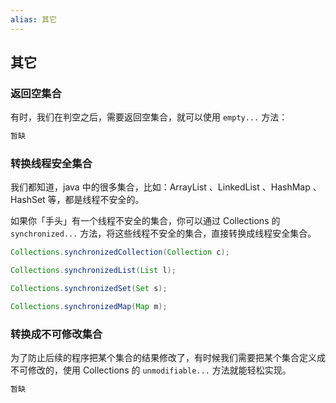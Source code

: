 ```yaml
---
alias: 其它
---
```


## 其它

### 返回空集合

有时，我们在判空之后，需要返回空集合，就可以使用 `empty...` 方法：

```java
暂缺
```


### 转换线程安全集合

我们都知道，java 中的很多集合，比如：ArrayList 、LinkedList 、HashMap 、HashSet 等，都是线程不安全的。

如果你「手头」有一个线程不安全的集合，你可以通过 Collections 的 `synchronized...` 方法，将这些线程不安全的集合，直接转换成线程安全集合。

```java
Collections.synchronizedCollection(Collection c);

Collections.synchronizedList(List l);

Collections.synchronizedSet(Set s);

Collections.synchronizedMap(Map m);
```

### 转换成不可修改集合

为了防止后续的程序把某个集合的结果修改了，有时候我们需要把某个集合定义成不可修改的，使用 Collections 的 `unmodifiable...` 方法就能轻松实现。

```java
暂缺
```